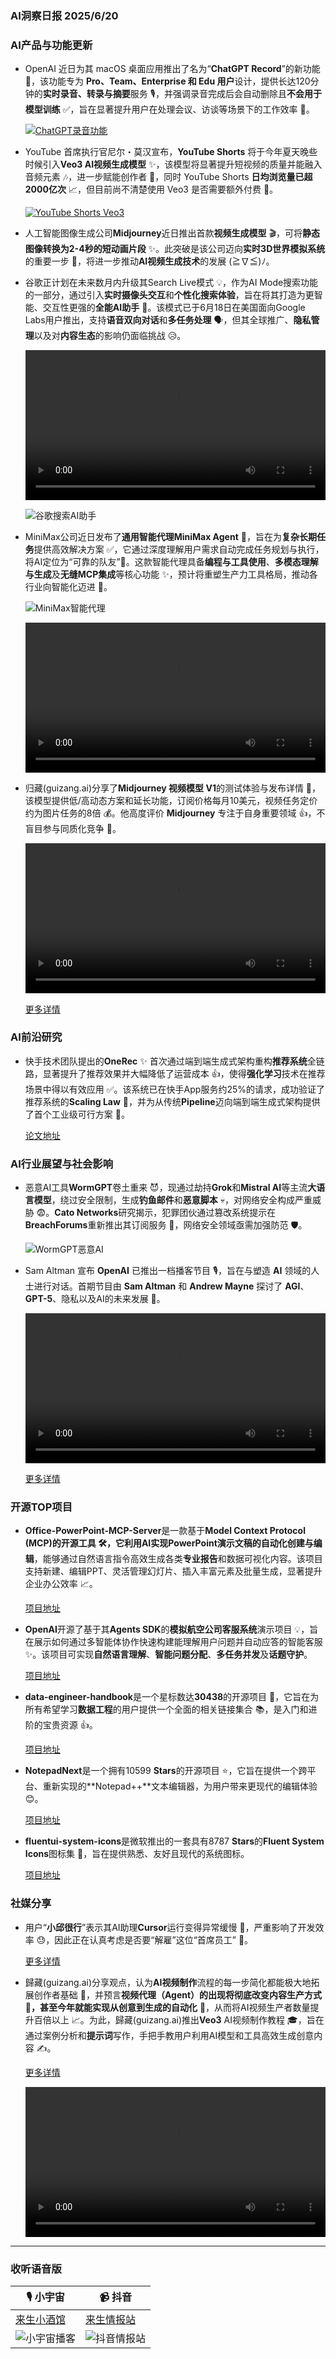 ### AI洞察日报 2025/6/20

### AI产品与功能更新

*   OpenAI 近日为其 macOS 桌面应用推出了名为“**ChatGPT Record**”的新功能 🎉，该功能专为 **Pro、Team、Enterprise 和 Edu 用户**设计，提供长达120分钟的**实时录音、转录与摘要**服务 🎙️，并强调录音完成后会自动删除且**不会用于模型训练** ✅，旨在显著提升用户在处理会议、访谈等场景下的工作效率 🚀。

    [![ChatGPT录音功能](https://pic.chinaz.com/picmap/202302112107341554_1.jpg "img")](https://pic.chinaz.com/picmap/202302112107341554_1.jpg)

*   YouTube 首席执行官尼尔・莫汉宣布，**YouTube Shorts** 将于今年夏天晚些时候引入**Veo3 AI视频生成模型** ✨，该模型将显著提升短视频的质量并能融入音频元素 🎶，进一步赋能创作者 💪，同时 YouTube Shorts **日均浏览量已超2000亿次** 📈，但目前尚不清楚使用 Veo3 是否需要额外付费 🤔。

    [![YouTube Shorts Veo3](https://pic.chinaz.com/picmap/201811151614000549_32.jpg "img")](https://pic.chinaz.com/picmap/201811151614000549_32.jpg)

*   人工智能图像生成公司**Midjourney**近日推出首款**视频生成模型** 🎬，可将**静态图像转换为2-4秒的短动画片段** ✨。此突破是该公司迈向**实时3D世界模拟系统**的重要一步 🚀，将进一步推动**AI视频生成技术**的发展 (≧∇≦)ﾉ。

*   谷歌正计划在未来数月内升级其Search Live模式 💡，作为AI Mode搜索功能的一部分，通过引入**实时摄像头交互**和**个性化搜索体验**，旨在将其打造为更智能、交互性更强的**全能AI助手** 🦾。该模式已于6月18日在美国面向Google Labs用户推出，支持**语音双向对话**和**多任务处理** 🗣️，但其全球推广、**隐私管理**以及对**内容生态**的影响仍面临挑战 😥。

    <video src="https://upload.chinaz.com/video/2025/0619/6388592246466344444918757.mp4" controls="controls" width="100%"></video>

    ![谷歌搜索AI助手](https://upload.chinaz.com/2025/0619/6388592250219631569138404.png "img")

*   MiniMax公司近日发布了**通用智能代理MiniMax Agent** 🤖，旨在为**复杂长期任务**提供高效解决方案 ✅，它通过深度理解用户需求自动完成任务规划与执行，将AI定位为“可靠的队友”🤝。这款智能代理具备**编程与工具使用**、**多模态理解与生成**及**无缝MCP集成**等核心功能 ✨，预计将重塑生产力工具格局，推动各行业向智能化迈进 🚀。

    ![MiniMax智能代理](https://upload.chinaz.com/2025/0619/6388592024883173632562525.png "img")

    <video src="https://upload.chinaz.com/video/2025/0619/6388592026980441298507002.mp4" controls="controls" width="100%"></video>

*   归藏(guizang.ai)分享了**Midjourney 视频模型 V1**的测试体验与发布详情 📝，该模型提供低/高动态方案和延长功能，订阅价格每月10美元，视频任务定价约为图片任务的8倍 💰。他高度评价 **Midjourney** 专注于自身重要领域 👍，不盲目参与同质化竞争 🎯。

    <video src="https://video.twimg.com/amplify_video/1935376126773174272/vid/avc1/832x464/PWSCVGJZRhTHHsXP.mp4?tag=21" controls="controls" width="100%"></video>

    [更多详情](https://x.com/op7418/status/1935518217784672295)

### AI前沿研究

*   快手技术团队提出的**OneRec** ✨ 首次通过端到端生成式架构重构**推荐系统**全链路，显著提升了推荐效果并大幅降低了运营成本 👍，使得**强化学习**技术在推荐场景中得以有效应用 ✅。该系统已在快手App服务约25%的请求，成功验证了推荐系统的**Scaling Law** 💯，并为从传统**Pipeline**迈向端到端生成式架构提供了首个工业级可行方案 🚀。

    [论文地址](https://www.jiqizhixin.com/articles/2025-06-19-10)

### AI行业展望与社会影响

*   恶意AI工具**WormGPT**卷土重来 😈，现通过劫持**Grok**和**Mistral AI**等主流**大语言模型**，绕过安全限制，生成**钓鱼邮件**和**恶意脚本** 💀，对网络安全构成严重威胁 😨。**Cato Networks**研究揭示，犯罪团伙通过篡改系统提示在**BreachForums**重新推出其订阅服务 💸，网络安全领域亟需加强防范 🛡️。

    ![WormGPT恶意AI](https://pic.chinaz.com/picmap/202305251639365380_20.jpg "img")

*   Sam Altman 宣布 **OpenAI** 已推出一档播客节目 🎙️，旨在与塑造 **AI** 领域的人士进行对话。首期节目由 **Sam Altman** 和 **Andrew Mayne** 探讨了 **AGI**、**GPT-5**、隐私以及AI的未来发展 🧐。

    <video src="https://video.twimg.com/amplify_video/1935116772740579330/vid/avc1/1920x1080/tTPtREXpufpg2UMt.mp4?tag=16" controls="controls" width="100%"></video>

    [更多详情](https://x.com/sama/status/1935402032896295148)

### 开源TOP项目

*   **Office-PowerPoint-MCP-Server**是一款基于**Model Context Protocol (MCP)**的开源工具 🛠️，它利用AI实现**PowerPoint演示文稿的自动化创建与编辑**，能够通过自然语言指令高效生成各类**专业报告**和数据可视化内容。该项目支持新建、编辑PPT、灵活管理幻灯片、插入丰富元素及批量生成，显著提升企业办公效率 📈。

    [项目地址](https://github.com/GongRzhe/Office-PowerPoint-MCP-Server)

*   **OpenAI**开源了基于其**Agents SDK**的**模拟航空公司客服系统**演示项目 💡，旨在展示如何通过多智能体协作快速构建能理解用户问题并自动应答的智能客服 ✨。该项目可实现**自然语言理解**、**智能问题分配**、**多任务并发**及**话题守护**。

    [项目地址](https://github.com/openai/openai-cs-agents-demo)

*   **data-engineer-handbook**是一个星标数达**30438**的开源项目 🌟，它旨在为所有希望学习**数据工程**的用户提供一个全面的相关链接集合 📚，是入门和进阶的宝贵资源 👍。

    [项目地址](https://github.com/DataExpert-io/data-engineer-handbook)

*   **NotepadNext**是一个拥有10599 **Stars**的开源项目 ⭐，它旨在提供一个跨平台、重新实现的**Notepad++**文本编辑器，为用户带来更现代的编辑体验 😊。

    [项目地址](https://github.com/dail8859/NotepadNext)

*   **fluentui-system-icons**是微软推出的一套具有8787 **Stars**的**Fluent System Icons**图标集 🎨，旨在提供熟悉、友好且现代的系统图标。

    [项目地址](https://github.com/microsoft/fluentui-system-icons)

### 社媒分享

*   用户“**小邱很行**”表示其AI助理**Cursor**运行变得异常缓慢 🐌，严重影响了开发效率 😓，因此正在认真考虑是否要“解雇”这位“首席员工” 🤔。

    [更多详情](https://m.okjike.com/originalPosts/6853d17bb7f4ddcfdfd2d092)

*   歸藏(guizang.ai)分享观点，认为**AI视频制作**流程的每一步简化都能极大地拓展创作者基础 🤩，并预言**视频代理（Agent）**的出现将彻底改变内容生产方式 🤯，甚至今年就能实现从创意到生成的**自动化** 🤖，从而将AI视频生产者数量提升百倍以上 📈。为此，歸藏(guizang.ai)推出**Veo3** AI视频制作教程 🎓，旨在通过案例分析和**提示词**写作，手把手教用户利用AI模型和工具高效生成创意内容 ✍️。

    [更多详情](https://x.com/op7418/status/1935374788371038696)

    <video src="https://video.twimg.com/amplify_video/1935231267005710336/vid/avc1/1920x1080/CTMg7Pu0XZ6L6rRF.mp4?tag=21" controls="controls" width="100%"></video>

---

### 收听语音版

| 🎙️ **小宇宙** | 📹 **抖音** |
| --- | --- |
| [来生小酒馆](https://www.xiaoyuzhoufm.com/podcast/683c62b7c1ca9cf575a5030e)  |   [来生情报站](https://www.douyin.com/user/MS4wLjABAAAAwpwqPQlu38sO38VyWgw9ZjDEnN4bMR5j8x111UxpseHR9DpB6-CveI5KRXOWuFwG)|
| ![小宇宙播客](https://raw.githubusercontent.com/justlovemaki/CloudFlare-AI-Insight-Daily/refs/heads/main/docs/images/sm2.png "img") | ![抖音情报站](https://raw.githubusercontent.com/justlovemaki/CloudFlare-AI-Insight-Daily/refs/heads/main/docs/images/sm1.png "img") |
